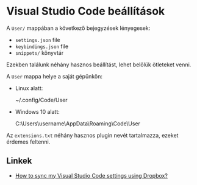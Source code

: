 Visual Studio Code beállítások
==============================

A `User/` mappában a következő bejegyzések lényegesek:

* `settings.json` file
* `keybindings.json` file
* `snippets/` könyvtár

Ezekben találunk néhány hasznos beállítást, lehet
belőlük ötleteket venni.

A `User` mappa helye a saját gépünkön:

* Linux alatt:

    ~/.config/Code/User

* Windows 10 alatt:

    C:\Users\username\AppData\Roaming\Code\User

Az `extensions.txt` néhány hasznos plugin
nevét tartalmazza, ezeket érdemes feltenni.

Linkek
------

* [How to sync my Visual Studio Code settings using Dropbox?](https://ubuntuincident.wordpress.com/2020/02/13/how-to-sync-my-visual-studio-code-settings-using-dropbox/)

